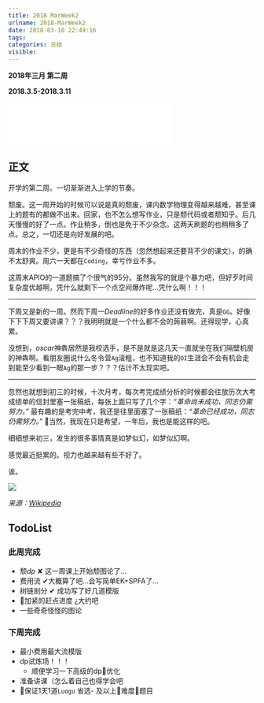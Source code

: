 ```yaml
---
title: 2018 MarWeek2
urlname: 2018-MarWeek2
date: 2018-03-10 22:49:16
tags:
categories: 总结
visible:
---
```


**2018年三月 第二周**

**2018.3.5-2018.3.11**
<!-- more -->

<iframe frameborder="no" border="0" marginwidth="0" marginheight="0" width=330 height=86 src="//music.163.com/outchain/player?type=2&id=411314139&auto=0&height=66"></iframe>

## 正文

开学的第二周。一切渐渐进入上学的节奏。

颓废。这一周开始的时候可以说是真的颓废，课内数学物理变得越来越难，甚至课上的题有的都做不出来。回家，也不怎么想写作业，只是颓代码或者颓知乎。后几天慢慢的好了一点。作业稍多，倒也是免于不少杂念。这两天刷题的也稍稍多了点。总之，一切还是向好发展的吧。

周末的作业不少，更是有不少奇怪的东西（忽然想起来还要背不少的课文），的确不太舒爽。周六一天都在`Coding`，幸亏作业不多。

这周末APIO的一道题搞了个很气的95分。虽然我写的就是个暴力吧，但好歹时间复杂度优越啊，凭什么就剩下一个点空间爆炸呢...凭什么啊！！！

---

下周又是新的一周。然而下周一$Deadline$的好多作业还没有做完，真是`GG`。好像下下下周又要讲课？？？我明明就是一个什么都不会的蒟蒻啊。还得现学，心真累。

没想到，$oscar$神犇居然是我校选手，是不是就是这几天一直就坐在我们隔壁机房的神犇啊。看朋友圈说什么冬令营`Ag`滚粗，也不知道我的`OI`生涯会不会有机会走到能至少看到一眼`Ag`的那一步？？？估计不太现实吧。

---

忽然也就想到初三的时候，十次月考，每次考完成绩分析的时候都会往放历次大考成绩单的信封里塞一张稿纸，每张上面只写了几个字：*“革命尚未成功，同志仍需努力。”* 最有趣的是考完中考，我还是往里面塞了一张稿纸：*“革命已经成功，同志仍需努力。”* 当然，我现在只是希望，一年后，我也是能这样的吧。

细细想来初三，发生的很多事情真是如梦似幻，如梦似幻啊。

感觉最近挺累的。视力也越来越有些不好了。

诶。

![](title.jpg)

*来源：[Wikipedia](https://commons.wikimedia.org/wiki/File:20020811203148_-_NOI_2002.jpg)*

## TodoList

### 此周完成

+ 颓$dp$ ✘ 这一周课上开始颓图论了...
+ 费用流 ✔大概算了吧...会写简单EK+SPFA了...
+ 树链剖分 ✔ 成功写了好几道模版
+ 加紧的赶点进度 ¿大约吧
+ 一些奇奇怪怪的图论

### 下周完成

+ 最小费用最大流模版
+ dp试炼场！！！
    - 顺便学习一下高级的dp优化
+ 准备讲课（怎么着自己也得学会吧
+ 保证$1$天$1$道`Luogu` 省选- 及以上难度题目

